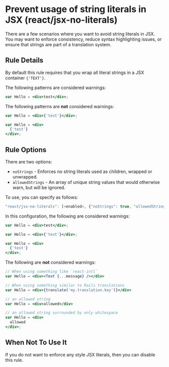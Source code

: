 # Prevent usage of string literals in JSX (react/jsx-no-literals)

There are a few scenarios where you want to avoid string literals in JSX. You may want to enforce consistency, reduce syntax highlighting issues, or ensure that strings are part of a translation system.

## Rule Details

By default this rule requires that you wrap all literal strings in a JSX container `{'TEXT'}`.

The following patterns are considered warnings:

```jsx
var Hello = <div>test</div>;
```

The following patterns are **not** considered warnings:

```jsx
var Hello = <div>{'test'}</div>;
```

```jsx
var Hello = <div>
  {'test'}
</div>;
```

## Rule Options

There are two options:

* `noStrings` - Enforces no string literals used as children, wrapped or unwrapped.
* `allowedStrings` - An array of unique string values that would otherwise warn, but will be ignored.

To use, you can specify as follows:

```js
"react/jsx-no-literals": [<enabled>, {"noStrings": true, "allowedStrings": ["allowed"]}]
```

In this configuration, the following are considered warnings:

```jsx
var Hello = <div>test</div>;
```

```jsx
var Hello = <div>{'test'}</div>;
```

```jsx
var Hello = <div>
  {'test'}
</div>;
```

The following are **not** considered warnings:

```jsx
// When using something like `react-intl`
var Hello = <div><Text {...message} /></div>
```

```jsx
// When using something similar to Rails translations
var Hello = <div>{translate('my.translation.key')}</div>
```

```jsx
// an allowed string
var Hello = <div>allowed</div>
```

```jsx
// an allowed string surrounded by only whitespace
var Hello = <div>
  allowed
</div>;
```

## When Not To Use It

If you do not want to enforce any style JSX literals, then you can disable this rule.
